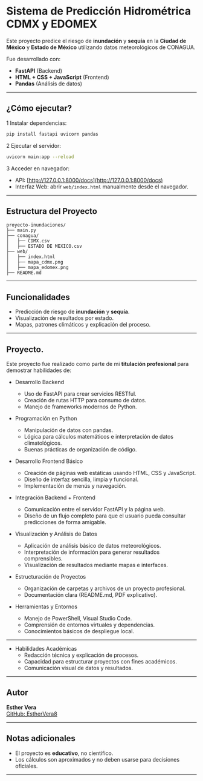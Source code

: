 # Sistema de Predicción Hidrométrica CDMX y EDOMEX

Este proyecto predice el riesgo de **inundación** y **sequía** en la **Ciudad de México** y **Estado de México** utilizando datos meteorológicos de CONAGUA.

Fue desarrollado con:
- **FastAPI** (Backend)
- **HTML + CSS + JavaScript** (Frontend)
- **Pandas** (Análisis de datos)

---

## ¿Cómo ejecutar?

1️ Instalar dependencias:
```bash
pip install fastapi uvicorn pandas
```

2️ Ejecutar el servidor:
```bash
uvicorn main:app --reload
```

3️ Acceder en navegador:
- API: [http://127.0.0.1:8000/docs](http://127.0.0.1:8000/docs)
- Interfaz Web: abrir `web/index.html` manualmente desde el navegador.

---

## Estructura del Proyecto
```
proyecto-inundaciones/
├── main.py
├── conagua/
│   ├── CDMX.csv
│   ├── ESTADO DE MEXICO.csv
├── web/
│   ├── index.html
│   ├── mapa_cdmx.png
│   ├── mapa_edomex.png
├── README.md
```

---

## Funcionalidades
- Predicción de riesgo de **inundación** y **sequía**.
- Visualización de resultados por estado.
- Mapas, patrones climáticos y explicación del proceso.

---

## Proyecto.
Este proyecto fue realizado como parte de mi **titulación profesional** para demostrar habilidades de:

- Desarrollo Backend

    - Uso de FastAPI para crear servicios RESTful.
    - Creación de rutas HTTP para consumo de datos.
    - Manejo de frameworks modernos de Python.

- Programación en Python
    - Manipulación de datos con pandas.
    - Lógica para cálculos matemáticos e interpretación de datos climatológicos.
    - Buenas prácticas de organización de código.

- Desarrollo Frontend Básico
    - Creación de páginas web estáticas usando HTML, CSS y JavaScript.
    - Diseño de interfaz sencilla, limpia y funcional.
    - Implementación de menús y navegación.

- Integración Backend + Frontend
    - Comunicación entre el servidor FastAPI y la página web.
    - Diseño de un flujo completo para que el usuario pueda consultar predicciones de forma amigable.

- Visualización y Análisis de Datos
    - Aplicación de análisis básico de datos meteorológicos.
    - Interpretación de información para generar resultados comprensibles.
    - Visualización de resultados mediante mapas e interfaces.

- Estructuración de Proyectos
    - Organización de carpetas y archivos de un proyecto profesional.
    - Documentación clara (README.md, PDF explicativo).

- Herramientas y Entornos
    - Manejo de PowerShell, Visual Studio Code.
    - Comprensión de entornos virtuales y dependencias.
    - Conocimientos básicos de despliegue local.

---

- Habilidades Académicas
    - Redacción técnica y explicación de procesos.
    - Capacidad para estructurar proyectos con fines académicos.
    - Comunicación visual de datos y resultados.
    
---

## Autor
**Esther Vera**  
[GitHub: EstherVera8](https://github.com/EstherVera8)

---

## Notas adicionales
- El proyecto es **educativo**, no científico.
- Los cálculos son aproximados y no deben usarse para decisiones oficiales.

---